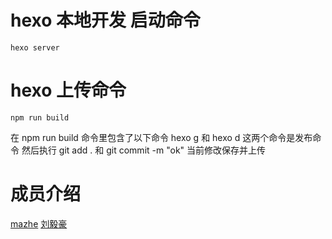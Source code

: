 # hexo 本地开发 启动命令
```
hexo server
```
# hexo 上传命令
```
npm run build
```

在 npm run build 命令里包含了以下命令 hexo g 和 hexo d 这两个命令是发布命令
然后执行 git add . 和 git commit -m "ok" 当前修改保存并上传



# 成员介绍
[mazhe](https://github.com/JoinMaZhe)
[刘毅豪](https://github.com/yihaoliu)
